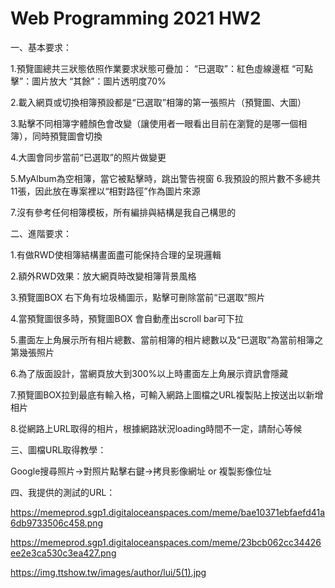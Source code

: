 # Web Programming 2021 HW2


一、基本要求：

1.預覽圖總共三狀態依照作業要求狀態可疊加：
“已選取”：紅色虛線邊框
“可點擊”：圖片放大
“其餘”：圖片透明度70%

2.載入網頁或切換相簿預設都是“已選取”相簿的第一張照片（預覽圖、大圖）

3.點擊不同相簿字體顏色會改變（讓使用者一眼看出目前在瀏覽的是哪一個相簿），同時預覽圖會切換

4.大圖會同步當前“已選取”的照片做變更

5.MyAlbum為空相簿，當它被點擊時，跳出警告視窗
6.我預設的照片數不多總共11張，因此放在專案裡以“相對路徑”作為圖片來源

7.沒有參考任何相簿模板，所有編排與結構是我自己構思的

二、進階要求：

1.有做RWD使相簿結構畫面盡可能保持合理的呈現邏輯

2.額外RWD效果：放大網頁時改變相簿背景風格

3.預覽圖BOX 右下角有垃圾桶圖示，點擊可刪除當前“已選取”照片

4.當預覽圖很多時，預覽圖BOX 會自動產出scroll bar可下拉

5.畫面左上角展示所有相片總數、當前相簿的相片總數以及“已選取”為當前相簿之第幾張照片

6.為了版面設計，當網頁放大到300%以上時畫面左上角展示資訊會隱藏

7.預覽圖BOX拉到最底有輸入格，可輸入網路上圖檔之URL複製貼上按送出以新增相片

8.從網路上URL取得的相片，根據網路狀況loading時間不一定，請耐心等候

三、圖檔URL取得教學：

Google搜尋照片->對照片點擊右鍵->拷貝影像網址 or 複製影像位址

四、我提供的測試的URL：

https://memeprod.sgp1.digitaloceanspaces.com/meme/bae10371ebfaefd41a6db9733506c458.png

https://memeprod.sgp1.digitaloceanspaces.com/meme/23bcb062cc34426ee2e3ca530c3ea427.png

https://img.ttshow.tw/images/author/lui/5(1).jpg
